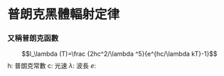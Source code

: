 # 普朗克黑體輻射定律
### 又稱普朗克函數
$$I_\lambda (T)=\frac {2hc^2/\lambda ^5}{e^{hc/\lambda kT}-1}$$
h: 普朗克常數
c: 光速
$\lambda$: 波長
$e$:　